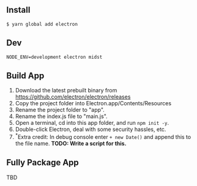 ## Install
`$ yarn global add electron`

## Dev
`NODE_ENV=development electron midst`

## Build App
1. Download the latest prebuilt binary from https://github.com/electron/electron/releases
1. Copy the project folder into Electron.app/Contents/Resources
1. Rename the project folder to "app".
1. Rename the index.js file to "main.js".
1. Open a terminal, cd into this app folder, and run `npm init -y`.
1. Double-click Electron, deal with some security hassles, etc.
1. <sup>\*</sup>Extra credit: In debug console enter `+ new Date()` and append this to the file name.
__TODO: Write a script for this.__

## Fully Package App
TBD

